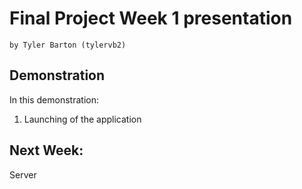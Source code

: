 # Final Project Week 1 presentation
    by Tyler Barton (tylervb2)

## Demonstration
In this demonstration:

1. Launching of the application

## Next Week:
Server
